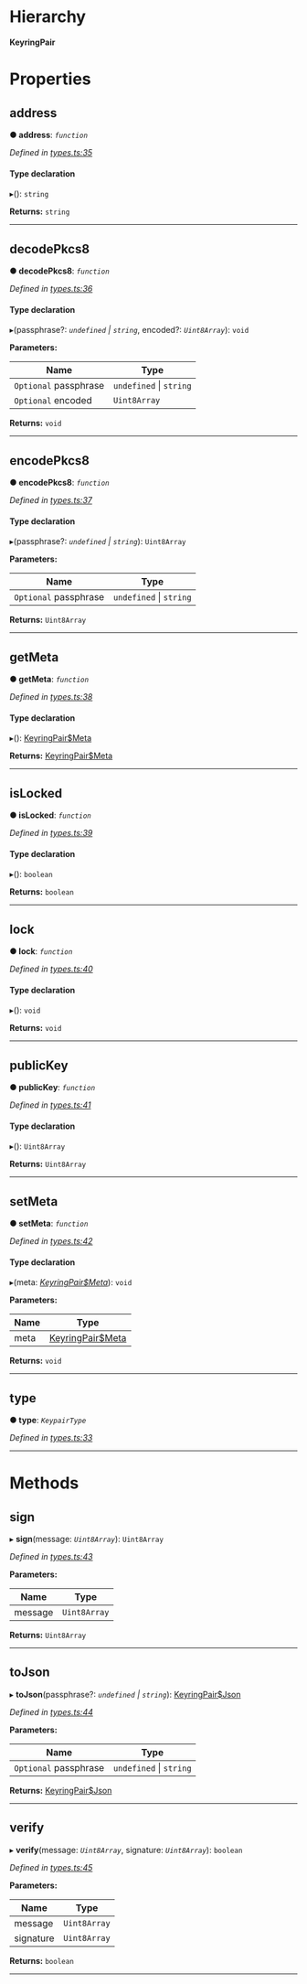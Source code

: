 

# Hierarchy

**KeyringPair**

# Properties

<a id="address"></a>

##  address

**● address**: *`function`*

*Defined in [types.ts:35](https://github.com/polkadot-js/common/blob/1196bb5/packages/keyring/src/types.ts#L35)*

#### Type declaration
▸(): `string`

**Returns:** `string`

___
<a id="decodepkcs8"></a>

##  decodePkcs8

**● decodePkcs8**: *`function`*

*Defined in [types.ts:36](https://github.com/polkadot-js/common/blob/1196bb5/packages/keyring/src/types.ts#L36)*

#### Type declaration
▸(passphrase?: *`undefined` \| `string`*, encoded?: *`Uint8Array`*): `void`

**Parameters:**

| Name | Type |
| ------ | ------ |
| `Optional` passphrase | `undefined` \| `string` |
| `Optional` encoded | `Uint8Array` |

**Returns:** `void`

___
<a id="encodepkcs8"></a>

##  encodePkcs8

**● encodePkcs8**: *`function`*

*Defined in [types.ts:37](https://github.com/polkadot-js/common/blob/1196bb5/packages/keyring/src/types.ts#L37)*

#### Type declaration
▸(passphrase?: *`undefined` \| `string`*): `Uint8Array`

**Parameters:**

| Name | Type |
| ------ | ------ |
| `Optional` passphrase | `undefined` \| `string` |

**Returns:** `Uint8Array`

___
<a id="getmeta"></a>

##  getMeta

**● getMeta**: *`function`*

*Defined in [types.ts:38](https://github.com/polkadot-js/common/blob/1196bb5/packages/keyring/src/types.ts#L38)*

#### Type declaration
▸(): [KeyringPair$Meta](../modules/_types_.md#keyringpair_meta)

**Returns:** [KeyringPair$Meta](../modules/_types_.md#keyringpair_meta)

___
<a id="islocked"></a>

##  isLocked

**● isLocked**: *`function`*

*Defined in [types.ts:39](https://github.com/polkadot-js/common/blob/1196bb5/packages/keyring/src/types.ts#L39)*

#### Type declaration
▸(): `boolean`

**Returns:** `boolean`

___
<a id="lock"></a>

##  lock

**● lock**: *`function`*

*Defined in [types.ts:40](https://github.com/polkadot-js/common/blob/1196bb5/packages/keyring/src/types.ts#L40)*

#### Type declaration
▸(): `void`

**Returns:** `void`

___
<a id="publickey"></a>

##  publicKey

**● publicKey**: *`function`*

*Defined in [types.ts:41](https://github.com/polkadot-js/common/blob/1196bb5/packages/keyring/src/types.ts#L41)*

#### Type declaration
▸(): `Uint8Array`

**Returns:** `Uint8Array`

___
<a id="setmeta"></a>

##  setMeta

**● setMeta**: *`function`*

*Defined in [types.ts:42](https://github.com/polkadot-js/common/blob/1196bb5/packages/keyring/src/types.ts#L42)*

#### Type declaration
▸(meta: *[KeyringPair$Meta](../modules/_types_.md#keyringpair_meta)*): `void`

**Parameters:**

| Name | Type |
| ------ | ------ |
| meta | [KeyringPair$Meta](../modules/_types_.md#keyringpair_meta) |

**Returns:** `void`

___
<a id="type"></a>

##  type

**● type**: *`KeypairType`*

*Defined in [types.ts:33](https://github.com/polkadot-js/common/blob/1196bb5/packages/keyring/src/types.ts#L33)*

___

# Methods

<a id="sign"></a>

##  sign

▸ **sign**(message: *`Uint8Array`*): `Uint8Array`

*Defined in [types.ts:43](https://github.com/polkadot-js/common/blob/1196bb5/packages/keyring/src/types.ts#L43)*

**Parameters:**

| Name | Type |
| ------ | ------ |
| message | `Uint8Array` |

**Returns:** `Uint8Array`

___
<a id="tojson"></a>

##  toJson

▸ **toJson**(passphrase?: *`undefined` \| `string`*): [KeyringPair$Json](../modules/_types_.md#keyringpair_json)

*Defined in [types.ts:44](https://github.com/polkadot-js/common/blob/1196bb5/packages/keyring/src/types.ts#L44)*

**Parameters:**

| Name | Type |
| ------ | ------ |
| `Optional` passphrase | `undefined` \| `string` |

**Returns:** [KeyringPair$Json](../modules/_types_.md#keyringpair_json)

___
<a id="verify"></a>

##  verify

▸ **verify**(message: *`Uint8Array`*, signature: *`Uint8Array`*): `boolean`

*Defined in [types.ts:45](https://github.com/polkadot-js/common/blob/1196bb5/packages/keyring/src/types.ts#L45)*

**Parameters:**

| Name | Type |
| ------ | ------ |
| message | `Uint8Array` |
| signature | `Uint8Array` |

**Returns:** `boolean`

___

